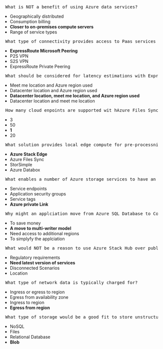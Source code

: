 <pre> What is NOT a benefit of using Azure data services?</pre>
<ul>
	<li>Geographically distributed</li>
	<li> Consumption billing</li>
	<li> <b>Closer to on-premises compute servers </b></li>
	<li> Range of service types </li>
</ul>


<pre> What type of connectivity provides access to Paas services over a dedicated, private connection?</pre>
<ul>
	<li> <b>ExpressRoute Microsoft Peering </b></li>
	<li> P2S VPN</li>
	<li>  S2S VPN</li>
	<li> ExpressRoute Private Peering</li>
</ul>


<pre> What should be considered for latency estimations with ExpressRoute?</pre>
<ul>
	<li> Meet me location and Azure region used</li>
	<li> Datacenter location and Azure region used</li>
	<li> <b>Datacenter location, meet me location, and Azure region used </b></li>
	<li> Datacenter location and meet me location</li>
</ul>


<pre> How many cloud enpoints are supported wit hAzure Files Sync?</pre>
<ul>
	<li>3</li>
	<li> 50</li>
	<li> <b>1 </b></li>
	<li> 20</li>
</ul>



<pre> What solution provides local edge compute for pre-processnig</pre>
<ul>
	<li> <b>Azure Stack Edge </b></li>
	<li> Azure Files Sync</li>
	<li> StorSimple</li>
	<li> Azure Databox</li>
</ul>


<pre> What enables a number of Azure storage services to have an endpoint surfaced in a virtual network?</pre>
<ul>
	<li> Service endpoints</li>
	<li> Application security groups</li>
	<li> Service tags</li>
	<li> <b>Azure private Link </b></li>
</ul>


<pre> Why might an applciation move from Azure SQL Database to Cosmos DB for its data store?</pre>
<ul>
	<li>  To save money</li>
	<li><b> A move to multi-writer model </b></li>
	<li> Need access to additional regions</li>
	<li> To simplyfy the applciation</li>
</ul>


<pre> What would NOT be a reason to use Azure Stack Hub over public cloud Azure?</pre>
<ul>
	<li>  Regulatory requirements</li>
	<li>  <b>Need latest version of services </b></li>
	<li> Disconnected Scenarios</li>
	<li> Location</li>
</ul>


<pre> What type of network data is typically charged for?</pre>
<ul>
	<li> Ingress or egress to region</li>
	<li> Egress from availability zone</li>
	<li> Ingress to region</li>
	<li> <b>Egress from region</b></li>
</ul>


<pre> What type of storage would be a good fit to store unstructured data that is accessed via an API?</pre>
<ul>
	<li> NoSQL</li>
	<li> Files</li>
	<li> Relational Database</li>
	<li> <b>Blob</b></li>
</ul>


